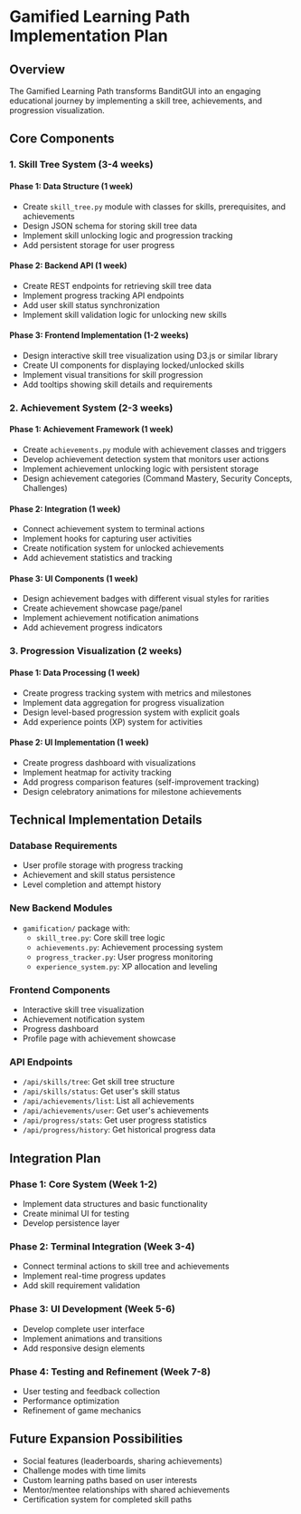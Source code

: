 
# Gamified Learning Path Implementation Plan

## Overview
The Gamified Learning Path transforms BanditGUI into an engaging educational journey by implementing a skill tree, achievements, and progression visualization.

## Core Components

### 1. Skill Tree System (3-4 weeks)

#### Phase 1: Data Structure (1 week)
- Create `skill_tree.py` module with classes for skills, prerequisites, and achievements
- Design JSON schema for storing skill tree data
- Implement skill unlocking logic and progression tracking
- Add persistent storage for user progress

#### Phase 2: Backend API (1 week)
- Create REST endpoints for retrieving skill tree data
- Implement progress tracking API endpoints
- Add user skill status synchronization
- Implement skill validation logic for unlocking new skills

#### Phase 3: Frontend Implementation (1-2 weeks)
- Design interactive skill tree visualization using D3.js or similar library
- Create UI components for displaying locked/unlocked skills
- Implement visual transitions for skill progression
- Add tooltips showing skill details and requirements

### 2. Achievement System (2-3 weeks)

#### Phase 1: Achievement Framework (1 week)
- Create `achievements.py` module with achievement classes and triggers
- Develop achievement detection system that monitors user actions
- Implement achievement unlocking logic with persistent storage
- Design achievement categories (Command Mastery, Security Concepts, Challenges)

#### Phase 2: Integration (1 week)
- Connect achievement system to terminal actions
- Implement hooks for capturing user activities
- Create notification system for unlocked achievements
- Add achievement statistics and tracking

#### Phase 3: UI Components (1 week)
- Design achievement badges with different visual styles for rarities
- Create achievement showcase page/panel
- Implement achievement notification animations
- Add achievement progress indicators

### 3. Progression Visualization (2 weeks)

#### Phase 1: Data Processing (1 week)
- Create progress tracking system with metrics and milestones
- Implement data aggregation for progress visualization
- Design level-based progression system with explicit goals
- Add experience points (XP) system for activities

#### Phase 2: UI Implementation (1 week)
- Create progress dashboard with visualizations
- Implement heatmap for activity tracking
- Add progress comparison features (self-improvement tracking)
- Design celebratory animations for milestone achievements

## Technical Implementation Details

### Database Requirements
- User profile storage with progress tracking
- Achievement and skill status persistence
- Level completion and attempt history

### New Backend Modules
- `gamification/` package with:
  - `skill_tree.py`: Core skill tree logic
  - `achievements.py`: Achievement processing system
  - `progress_tracker.py`: User progress monitoring
  - `experience_system.py`: XP allocation and leveling

### Frontend Components
- Interactive skill tree visualization
- Achievement notification system
- Progress dashboard
- Profile page with achievement showcase

### API Endpoints
- `/api/skills/tree`: Get skill tree structure
- `/api/skills/status`: Get user's skill status
- `/api/achievements/list`: List all achievements
- `/api/achievements/user`: Get user's achievements
- `/api/progress/stats`: Get user progress statistics
- `/api/progress/history`: Get historical progress data

## Integration Plan

### Phase 1: Core System (Week 1-2)
- Implement data structures and basic functionality
- Create minimal UI for testing
- Develop persistence layer

### Phase 2: Terminal Integration (Week 3-4)
- Connect terminal actions to skill tree and achievements
- Implement real-time progress updates
- Add skill requirement validation

### Phase 3: UI Development (Week 5-6)
- Develop complete user interface
- Implement animations and transitions
- Add responsive design elements

### Phase 4: Testing and Refinement (Week 7-8)
- User testing and feedback collection
- Performance optimization
- Refinement of game mechanics

## Future Expansion Possibilities
- Social features (leaderboards, sharing achievements)
- Challenge modes with time limits
- Custom learning paths based on user interests
- Mentor/mentee relationships with shared achievements
- Certification system for completed skill paths
